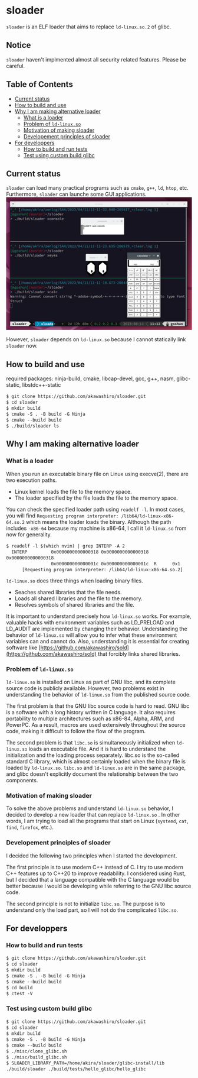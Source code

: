 # sloader <!-- omit in toc -->
`sloader` is an ELF loader that aims to replace `ld-linux.so.2` of glibc. 

## Notice
`sloader` haven't implmented almost all security related features. Please be careful.

## Table of Contents <!-- omit in toc -->
- [Current status](#current-status)
- [How to build and use](#how-to-build-and-use)
- [Why I am making alternative loader](#why-i-am-making-alternative-loader)
  - [What is a loader](#what-is-a-loader)
  - [Problem of `ld-linux.so`](#problem-of-ld-linuxso)
  - [Motivation of making sloader](#motivation-of-making-sloader)
  - [Developement principles of sloader](#developement-principles-of-sloader)
- [For developpers](#for-developpers)
  - [How to build and run tests](#how-to-build-and-run-tests)
  - [Test using custom build glibc](#test-using-custom-build-glibc)

## Current status
`sloader` can load many practical programs such as `cmake`, `g++`, `ld`, `htop`, etc. Furthermore, `sloader` can launche some GUI applications.
![GUI applications launched by sloader](./xapps-launched-by-sloader.png)

However, `sloader` depends on `ld-linux.so` because I cannot statically link `sloader` now. 

## How to build and use
required packages: ninja-build, cmake, libcap-devel, gcc, g++, nasm, glibc-static, libstdc++-static

```
$ git clone https://github.com/akawashiro/sloader.git
$ cd sloader
$ mkdir build
$ cmake -S . -B build -G Ninja
$ cmake --build build
$ ./build/sloader ls
```

## Why I am making alternative loader
### What is a loader
When you run an executable binary file on Linux using execve(2), there are two execution paths.
- Linux kernel loads the file to the memory space.
- The loader specified by the file loads the file to the memory space.

You can check the specified loader path using `readelf -l`. In most cases,  you will find `Requesting program interpreter: /lib64/ld-linux-x86-64.so.2` which means the loader loads the binary. Although the path includes `-x86-64` because my machine is x86-64, I call it `ld-linux.so` from now for generality.

```
$ readelf -l $(which nvim) | grep INTERP -A 2
  INTERP         0x0000000000000318 0x0000000000000318 0x0000000000000318
                 0x000000000000001c 0x000000000000001c  R      0x1
      [Requesting program interpreter: /lib64/ld-linux-x86-64.so.2]
```

`ld-linux.so` does three things when loading binary files.
- Seaches shared libraries that the file needs.
- Loads all shared libraries and the file to the memory.
- Resolves symbols of shared libraries and the file.

It is important to understand precisely how `ld-linux.so` works. For example, valuable hacks with environment variables such as LD_PRELOAD and LD_AUDIT are implemented by changing their behavior. Understanding the behavior of `ld-linux.so` will allow you to infer what these environment variables can and cannot do. Also, understanding it is essential for creating software like [https://github.com/akawashiro/sold](https://github.com/akawashiro/sold) that forcibly links shared libraries.

### Problem of `ld-linux.so`
`ld-linux.so` is installed on Linux as part of GNU libc, and its complete source code is publicly available. However, two problems exist in understanding the behavior of `ld-linux.so` from the published source code.

The first problem is that the GNU libc source code is hard to read. GNU libc is a software with a long history written in C language. It also requires portability to multiple architectures such as x86-84, Alpha, ARM, and PowerPC. As a result, macros are used extensively throughout the source code, making it difficult to follow the flow of the program.

The second problem is that `libc.so` is simultaneously initialized when `ld-linux.so` loads an executable file. And it is hard to understand the initialization and the loading process separately. libc.so is the so-called standard C library, which is almost certainly loaded when the binary file is loaded by `ld-linux.so`. `libc.so` and `ld-linux.so` are in the same package, and glibc doesn't explicitly document the relationship between the two components.

### Motivation of making sloader
To solve the above problems and understand `ld-linux.so` behavior, I decided to develop a new loader that can replace `ld-linux.so` . In other words, I am trying to load all the programs that start on Linux (`systemd`, `cat`, `find`, `firefox`, etc.). 

### Developement principles of sloader
I decided the following two principles when I started the development.

The first principle is to use modern C++ instead of C. I try to use modern C++ features up to C++20 to improve readability. I considered using Rust, but I decided that a language compatible with the C language would be better because I would be developing while referring to the GNU libc source code.

The second principle is not to initialize `libc.so`. The purpose is to understand only the load part, so I will not do the complicated `libc.so`.

## For developpers
### How to build and run tests
```
$ git clone https://github.com/akawashiro/sloader.git
$ cd sloader
$ mkdir build
$ cmake -S . -B build -G Ninja
$ cmake --build build
$ cd build
$ ctest -V
```

### Test using custom build glibc
```
$ git clone https://github.com/akawashiro/sloader.git
$ cd sloader
$ mkdir build
$ cmake -S . -B build -G Ninja
$ cmake --build build
$ ./misc/clone_glibc.sh
$ ./misc/build_glibc.sh
$ SLOADER_LIBRARY_PATH=/home/akira/sloader/glibc-install/lib ./build/sloader ./build/tests/hello_glibc/hello_glibc
```
